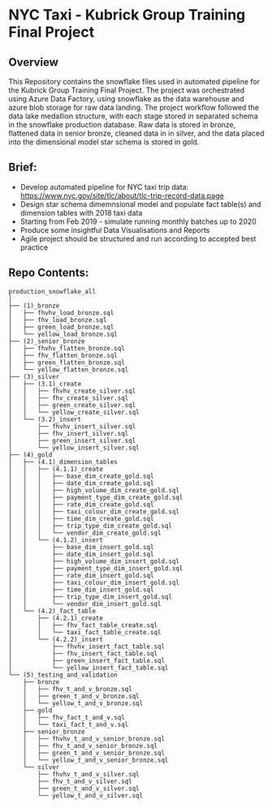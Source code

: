 # NYC Taxi - Kubrick Group Training Final Project

## Overview
This Repository contains the snowflake files used in automated pipeline for the Kubrick Group Training Final Project. The project was orchestrated using Azure Data Factory, using snowflake as the data warehouse and azure blob storage for raw data landing. The project workflow followed the data lake medallion structure, with each stage stored in separated schema in the snowflake production database. Raw data is stored in bronze, flattened data in senior bronze, cleaned data in in silver, and the data placed into the dimensional model star schema is stored in gold.

## Brief:
- Develop automated pipeline for NYC taxi trip data: https://www.nyc.gov/site/tlc/about/tlc-trip-record-data.page
- Design star schema dimemnsional model and populate fact table(s) and dimension tables with 2018 taxi data
- Starting from Feb 2019 - simulate running monthly batches up to 2020
- Produce some insightful Data Visualisations and Reports
- Agile project should be structured and run according to accepted best practice


## Repo Contents:
```
production_snowflake_all
│
├── (1)_bronze
│   ├── fhvhv_load_bronze.sql
│   ├── fhv_load_bronze.sql
│   ├── green_load_bronze.sql
│   └── yellow_load_bronze.sql
├── (2)_senior_bronze
│   ├── fhvhv_flatten_bronze.sql
│   ├── fhv_flatten_bronze.sql
│   ├── green_flatten_bronze.sql
│   └── yellow_flatten_bronze.sql
├── (3)_silver
│   ├── (3.1)_create
│   │   ├── fhvhv_create_silver.sql
│   │   ├── fhv_create_silver.sql
│   │   ├── green_create_silver.sql
│   │   └── yellow_create_silver.sql
│   └── (3.2)_insert
│       ├── fhvhv_insert_silver.sql
│       ├── fhv_insert_silver.sql
│       ├── green_insert_silver.sql
│       └── yellow_insert_silver.sql
├── (4)_gold
│   ├── (4.1)_dimension_tables
│   │   ├── (4.1.1)_create
│   │   │   ├── base_dim_create_gold.sql
│   │   │   ├── date_dim_create_gold.sql
│   │   │   ├── high_volume_dim_create_gold.sql
│   │   │   ├── payment_type_dim_create_gold.sql
│   │   │   ├── rate_dim_create_gold.sql
│   │   │   ├── taxi_colour_dim_create_gold.sql
│   │   │   ├── time_dim_create_gold.sql
│   │   │   ├── trip_type_dim_create_gold.sql
│   │   │   └── vendor_dim_create_gold.sql
│   │   └── (4.1.2)_insert
│   │       ├── base_dim_insert_gold.sql
│   │       ├── date_dim_insert_gold.sql
│   │       ├── high_volume_dim_insert_gold.sql
│   │       ├── payment_type_dim_insert_gold.sql
│   │       ├── rate_dim_insert_gold.sql
│   │       ├── taxi_colour_dim_insert_gold.sql
│   │       ├── time_dim_insert_gold.sql
│   │       ├── trip_type_dim_insert_gold.sql
│   │       └── vendor_dim_insert_gold.sql
│   └── (4.2)_fact_table
│       ├── (4.2.1)_create
│       │   ├── fhv_fact_table_create.sql
│       │   └── taxi_fact_table_create.sql
│       └── (4.2.2)_insert
│           ├── fhvhv_insert_fact_table.sql
│           ├── fhv_insert_fact_table.sql
│           ├── green_insert_fact_table.sql
│           └── yellow_insert_fact_table.sql
└── (5)_testing_and_validation
    ├── bronze
    │   ├── fhv_t_and_v_bronze.sql
    │   ├── green_t_and_v_bronze.sql
    │   └── yellow_t_and_v_bronze.sql
    ├── gold
    │   ├── fhv_fact_t_and_v.sql
    │   └── taxi_fact_t_and_v.sql
    ├── senior_bronze
    │   ├── fhvhv_t_and_v_senior_bronze.sql
    │   ├── fhv_t_and_v_senior_bronze.sql
    │   ├── green_t_and_v_senior_bronze.sql
    │   └── yellow_t_and_v_senior_bronze.sql
    └── silver
        ├── fhvhv_t_and_v_silver.sql
        ├── fhv_t_and_v_silver.sql
        ├── green_t_and_v_silver.sql
        └── yellow_t_and_v_silver.sql
```



